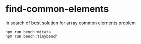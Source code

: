 # find-common-elements
In search of best solution for array common elements problem

```
npm run bench:mitata
npm run bench:tinybench
```
